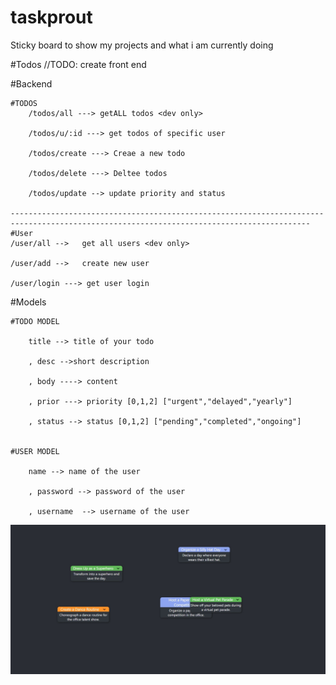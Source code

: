 # taskprout
Sticky board to show my projects and what i am currently doing


#Todos
//TODO: create front end




#Backend

    #TODOS
        /todos/all ---> getALL todos <dev only>

        /todos/u/:id ---> get todos of specific user

        /todos/create ---> Creae a new todo

        /todos/delete ---> Deltee todos

        /todos/update --> update priority and status

    -----------------------------------------------------------------------------------------------------------------------------------------
    #User
    /user/all -->   get all users <dev only>

    /user/add -->   create new user

    /user/login ---> get user login 





#Models

    #TODO MODEL

        title --> title of your todo

        , desc -->short description

        , body ----> content 

        , prior ---> priority [0,1,2] ["urgent","delayed","yearly"]

        , status --> status [0,1,2] ["pending","completed","ongoing"]


    #USER MODEL

        name --> name of the user

        , password --> password of the user

        , username  --> username of the user


![alt text](page.jpeg)



